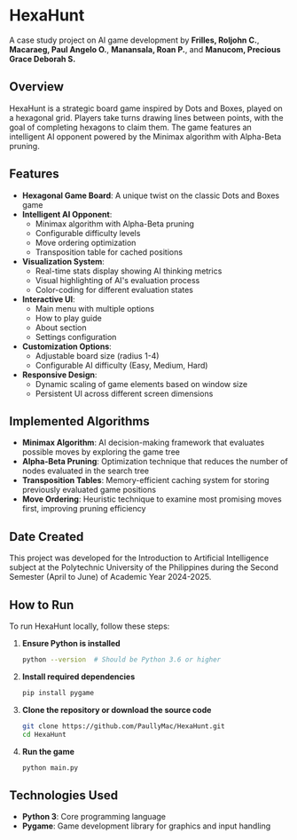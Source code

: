 # HexaHunt

A case study project on AI game development by **Frilles, Roljohn C.**, **Macaraeg, Paul Angelo O.**, **Manansala, Roan P.**, and **Manucom, Precious Grace Deborah S.**

## Overview

HexaHunt is a strategic board game inspired by Dots and Boxes, played on a hexagonal grid. Players take turns drawing lines between points, with the goal of completing hexagons to claim them. The game features an intelligent AI opponent powered by the Minimax algorithm with Alpha-Beta pruning.

## Features

- **Hexagonal Game Board**: A unique twist on the classic Dots and Boxes game
- **Intelligent AI Opponent**: 
  - Minimax algorithm with Alpha-Beta pruning
  - Configurable difficulty levels
  - Move ordering optimization
  - Transposition table for cached positions
- **Visualization System**:
  - Real-time stats display showing AI thinking metrics
  - Visual highlighting of AI's evaluation process
  - Color-coding for different evaluation states
- **Interactive UI**:
  - Main menu with multiple options
  - How to play guide
  - About section
  - Settings configuration
- **Customization Options**:
  - Adjustable board size (radius 1-4)
  - Configurable AI difficulty (Easy, Medium, Hard)
- **Responsive Design**:
  - Dynamic scaling of game elements based on window size
  - Persistent UI across different screen dimensions

## Implemented Algorithms

- **Minimax Algorithm**: AI decision-making framework that evaluates possible moves by exploring the game tree
- **Alpha-Beta Pruning**: Optimization technique that reduces the number of nodes evaluated in the search tree
- **Transposition Tables**: Memory-efficient caching system for storing previously evaluated game positions
- **Move Ordering**: Heuristic technique to examine most promising moves first, improving pruning efficiency

## Date Created

This project was developed for the Introduction to Artificial Intelligence subject at the Polytechnic University of the Philippines during the Second Semester (April to June) of Academic Year 2024-2025.

## How to Run

To run HexaHunt locally, follow these steps:

1. **Ensure Python is installed**
   ```bash
   python --version  # Should be Python 3.6 or higher
   ```

2. **Install required dependencies**
   ```bash
   pip install pygame
   ```

3. **Clone the repository or download the source code**
   ```bash
   git clone https://github.com/PaullyMac/HexaHunt.git
   cd HexaHunt
   ```

4. **Run the game**
   ```bash
   python main.py
   ```

## Technologies Used

- **Python 3**: Core programming language
- **Pygame**: Game development library for graphics and input handling
